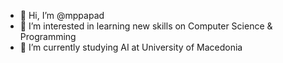 - 👋 Hi, I’m @mppapad 
- 👀 I’m interested in learning new skills on Computer Science & Programming
- 🌱 I’m currently studying AI at University of Macedonia

<!---
mppapad/mppapad is a ✨ special ✨ repository because its `README.md` (this file) appears on your GitHub profile.
You can click the Preview link to take a look at your changes.
--->
